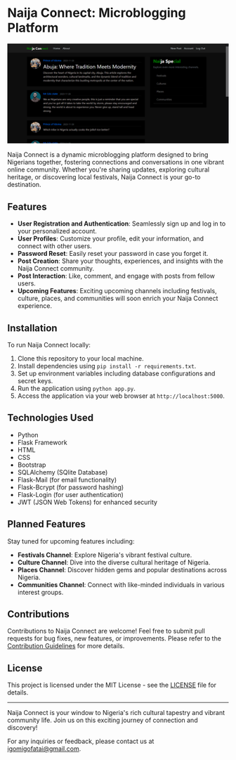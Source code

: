 # Naija Connect: Microblogging Platform

![Naija Connect](images/naijaconnectapp.png)

Naija Connect is a dynamic microblogging platform designed to bring Nigerians together, fostering connections and conversations in one vibrant online community. Whether you're sharing updates, exploring cultural heritage, or discovering local festivals, Naija Connect is your go-to destination.

## Features

- **User Registration and Authentication**: Seamlessly sign up and log in to your personalized account.
- **User Profiles**: Customize your profile, edit your information, and connect with other users.
- **Password Reset**: Easily reset your password in case you forget it.
- **Post Creation**: Share your thoughts, experiences, and insights with the Naija Connect community.
- **Post Interaction**: Like, comment, and engage with posts from fellow users.
- **Upcoming Features**: Exciting upcoming channels including festivals, culture, places, and communities will soon enrich your Naija Connect experience.

## Installation

To run Naija Connect locally:

1. Clone this repository to your local machine.
2. Install dependencies using `pip install -r requirements.txt`.
3. Set up environment variables including database configurations and secret keys.
4. Run the application using `python app.py`.
5. Access the application via your web browser at `http://localhost:5000`.

## Technologies Used

- Python
- Flask Framework
- HTML
- CSS
- Bootstrap
- SQLAlchemy (SQlite Database)
- Flask-Mail (for email functionality)
- Flask-Bcrypt (for password hashing)
- Flask-Login (for user authentication)
- JWT (JSON Web Tokens) for enhanced security

## Planned Features

Stay tuned for upcoming features including:

- **Festivals Channel**: Explore Nigeria's vibrant festival culture.
- **Culture Channel**: Dive into the diverse cultural heritage of Nigeria.
- **Places Channel**: Discover hidden gems and popular destinations across Nigeria.
- **Communities Channel**: Connect with like-minded individuals in various interest groups.

## Contributions

Contributions to Naija Connect are welcome! Feel free to submit pull requests for bug fixes, new features, or improvements. Please refer to the [Contribution Guidelines](CONTRIBUTING.md) for more details.

## License

This project is licensed under the MIT License - see the [LICENSE](LICENSE) file for details.

---

Naija Connect is your window to Nigeria's rich cultural tapestry and vibrant community life. Join us on this exciting journey of connection and discovery!

For any inquiries or feedback, please contact us at [igomigofatai@gmail.com](mailto:igomigofatai@gmail.com).

